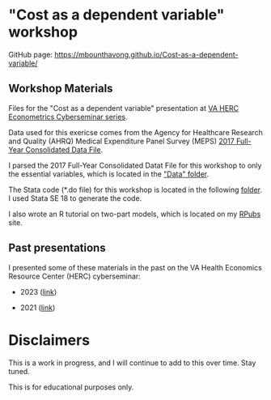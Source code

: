 # "Cost as a dependent variable" workshop
GitHub page: https://mbounthavong.github.io/Cost-as-a-dependent-variable/

## Workshop Materials
Files for the "Cost as a dependent variable" presentation at [VA HERC Econometrics Cyberseminar series](https://www.herc.research.va.gov/include/page.asp?id=seminars-upcoming).

Data used for this exericse comes from the Agency for Healthcare Research and Quality (AHRQ) Medical Expenditure Panel Survey (MEPS) [2017 Full-Year Consolidated Data File](https://meps.ahrq.gov/mepsweb/data_stats/download_data_files_detail.jsp?cboPufNumber=HC-201). 

I parsed the 2017 Full-Year Consolidated Datat File for this workshop to only the essential variables, which is located in the ["Data" folder](https://github.com/mbounthavong/Cost-as-a-dependent-variable/tree/main/Data).

The Stata code (*.do file) for this workshop is located in the following [folder](https://github.com/mbounthavong/Cost-as-a-dependent-variable/tree/main/Stata%20Do%20file). I used Stata SE 18 to generate the code.

I also wrote an R tutorial on two-part models, which is located on my [RPubs](https://rpubs.com/mbounthavong/two-part-model-in-r) site.

## Past presentations
I presented some of these materials in the past on the VA Health Economics Resource Center (HERC) cyberseminar:

  * 2023 ([link](https://www.hsrd.research.va.gov/for_researchers/cyber_seminars/archives/video_archive.cfm?SessionID=6337))

  * 2021 ([link](https://www.hsrd.research.va.gov/for_researchers/cyber_seminars/archives/video_archive.cfm?SessionID=3907))


# Disclaimers
This is a work in progress, and I will continue to add to this over time. Stay tuned. 

This is for educational purposes only. 
